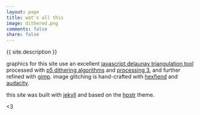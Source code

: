 ```yaml
---
layout: page
title: wat's all this
image: dithered.png
comments: false
share: false
---
```


{{ site.description }}

graphics for this site use an excellent [javascript delaunay triangulation tool](https://github.com/msurguy/triangles) processed with [p5 dithering algorithms](https://github.com/dpiccone/dithering_algorithms) and [processing 3](https://processing.org/), and further refined with [gimp](http://www.gimp.org/). image glitching is hand-crafted with [hexfiend](http://ridiculousfish.com/hexfiend/) and [audacity](http://audacityteam.org/).

this site was built with [jekyll](https://jekyllrb.com/) and based on the [hpstr](https://github.com/mmistakes/hpstr-jekyll-theme) theme. 

<3